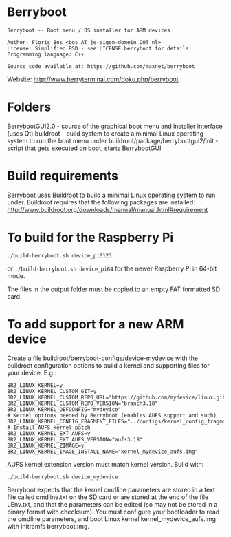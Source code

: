 Berryboot
=========

```
Berryboot -- Boot menu / OS installer for ARM devices

Author: Floris Bos <bos AT je-eigen-domein DOT nl> 
License: Simplified BSD - see LICENSE.berryboot for details
Programming language: C++

Source code available at: https://github.com/maxnet/berryboot
```

Website: http://www.berryterminal.com/doku.php/berryboot 


Folders
===

BerrybootGUI2.0 - source of the graphical boot menu and installer interface (uses Qt)
buildroot - build system to create a minimal Linux operating system to run the boot menu under
buildroot/package/berrybootgui2/init - script that gets executed on boot, starts BerrybootGUI


Build requirements
===

Berryboot uses Buildroot to build a minimal Linux operating system to run under.
Buildroot requires that the following packages are installed: http://www.buildroot.org/downloads/manual/manual.html#requirement


To build for the Raspberry Pi
===

```
./build-berryboot.sh device_pi0123
```

or `./build-berryboot.sh device_pi64` for the newer Raspberry Pi in 64-bit mode.

The files in the output folder must be copied to an empty FAT formatted SD card. 


To add support for a new ARM device
===

Create a file buildroot/berryboot-configs/device-mydevice with the buildroot configuration options to build a kernel and supporting files for your device. 
E.g.:

```
BR2_LINUX_KERNEL=y
BR2_LINUX_KERNEL_CUSTOM_GIT=y
BR2_LINUX_KERNEL_CUSTOM_REPO_URL="https://github.com/mydevice/linux.git"
BR2_LINUX_KERNEL_CUSTOM_REPO_VERSION="branch3.18"
BR2_LINUX_KERNEL_DEFCONFIG="mydevice"
# Kernel options needed by Berryboot (enables AUFS support and such)
BR2_LINUX_KERNEL_CONFIG_FRAGMENT_FILES="../configs/kernel_config_fragment_berryboot"
# Install AUFS kernel patch
BR2_LINUX_KERNEL_EXT_AUFS=y
BR2_LINUX_KERNEL_EXT_AUFS_VERSION="aufs3.18"
BR2_LINUX_KERNEL_ZIMAGE=y
BR2_LINUX_KERNEL_IMAGE_INSTALL_NAME="kernel_mydevice_aufs.img"
```

AUFS kernel extension version must match kernel version.
Build with:

```
./build-berryboot.sh device_mydevice
```

Berryboot expects that the kernel cmdline parameters are stored in a text file called cmdline.txt on the SD card or are stored at the end of the file uEnv.txt, and that the parameters can be edited (so may not be stored in a binary format with checksum).
You must configure your bootloader to read the cmdline parameters, and boot Linux kernel kernel_mydevice_aufs.img with initramfs berryboot.img.
